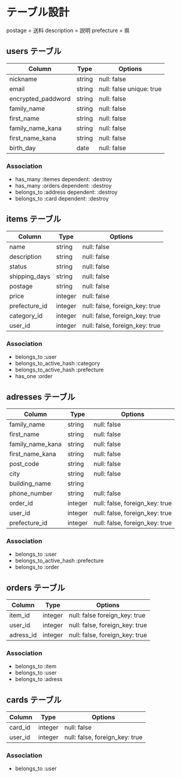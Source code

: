 # テーブル設計
postage = 送料
description = 説明
prefecture = 県

## users テーブル

| Column             | Type   | Options                  |
| ------------------ | ------ | ------------------------ |
| nickname           | string | null: false              |
| email              | string | null: false unique: true |
| encrypted_paddword | string | null: false              |
| family_name        | string | null: false              |
| first_name         | string | null: false              |
| family_name_kana   | string | null: false              |
| first_name_kana    | string | null: false              |
| birth_day          | date   | null: false              |

### Association

- has_many   :itemes  dependent: :destroy
- has_many   :orders  dependent: :destroy
- belongs_to :address dependent: :destroy
- belongs_to :card    dependent: :destroy

## items テーブル

| Column        | Type    | Options                        |
| ------------- | ------- | ------------------------------ |
| name          | string  | null: false                    |
| description   | string  | null: false                    |
| status        | string  | null: false                    |
| shipping_days | string  | null: false                    |
| postage       | string  | null: false                    |
| price         | integer | null: false                    |
| prefecture_id | integer | null: false, foreign_key: true |
| category_id   | integer | null: false, foreign_key: true |
| user_id       | integer | null: false, foreign_key: true |

### Association

- belongs_to :user
- belongs_to_active_hash :category
- belongs_to_active_hash :prefecture
- has_one :order

## adresses テーブル

| Column           | Type    | Options                        |
| ---------------- | ------- | ------------------------------ |
| family_name      | string  | null: false                    |
| first_name       | string  | null: false                    |
| family_name_kana | string  | null: false                    |
| first_name_kana  | string  | null: false                    |
| post_code        | string  | null: false                    |
| city             | string  | null: false                    |
| building_name    | string  |                                |
| phone_number     | string  | null: false                    |
| order_id         | integer | null: false, foreign_key: true |
| user_id          | integer | null: false, foreign_key: true |
| prefecture_id    | integer | null: false, foreign_key: true |

### Association

- belongs_to :user
- belongs_to_active_hash :prefecture
- belongs_to :order

## orders テーブル

| Column      | Type    | Options                        |
| ----------- | ------- | ------------------------------ |
| item_id     | integer | null: false  foreign_key: true |
| user_id     | integer | null: false, foreign_key: true |
| adress_id   | integer | null: false, foreign_key: true |

### Association

- belongs_to :item
- belongs_to :user
- belongs_to :adress

## cards テーブル

| Column      | Type    | Options                        |
| ----------- | ------- | ------------------------------ |
| card_id     | integer | null: false                    |
| user_id     | integer | null: false, foreign_key: true |

### Association

- belongs_to :user
